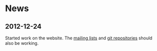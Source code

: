 News
====

2012-12-24
----------
Started work on the website. The [mailing lists](/home/contact) and [git
repositories](/home/source_code) should also be working.
